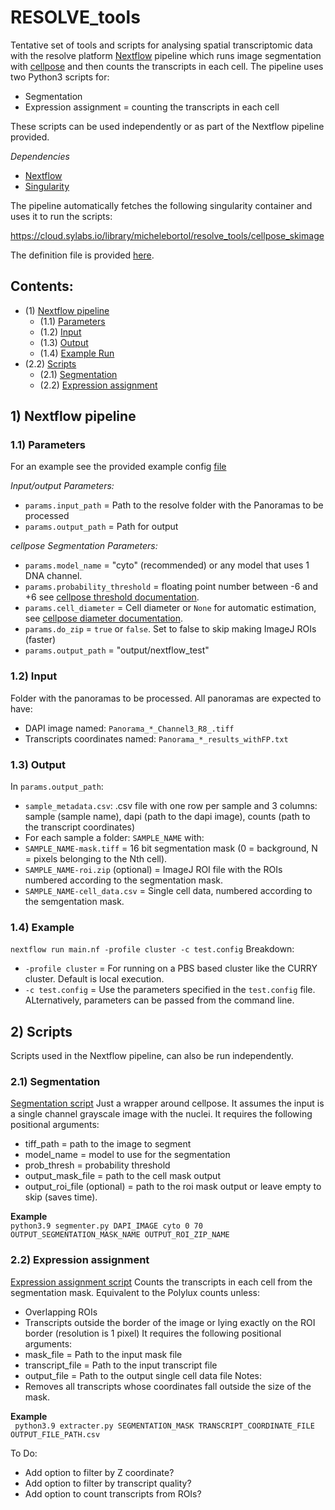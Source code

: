 # RESOLVE_tools

Tentative set of tools and scripts for analysing spatial transcriptomic data with the resolve platform
[Nextflow](https://www.nextflow.io/) pipeline which runs image segmentation with [cellpose](https://github.com/MouseLand/cellpose) and then counts the transcripts in each cell. The pipeline uses two Python3 scripts for:
+ Segmentation
+ Expression assignment = counting the transcripts in each cell

These scripts can be used independently or as part of the Nextflow pipeline provided.

*Dependencies*
+ [Nextflow](https://www.nextflow.io/)
+ [Singularity](https://docs.sylabs.io/guides/latest/user-guide/) 

The pipeline automatically fetches the following singularity container and uses it to run the scripts:

https://cloud.sylabs.io/library/michelebortol/resolve_tools/cellpose_skimage

The definition file is provided [here](https://github.com/MicheleBortol/RESOLVE_tools/blob/main/singularity/cellpose.def).


## Contents:
+ (1) [Nextflow pipeline](##Pipeline)
	+ (1.1) [Parameters](###Parameters)
	+ (1.2) [Input](###Input)
	+ (1.3) [Output](###Output)
	+ (1.4) [Example Run](###Example)
+ (2.2) [Scripts](##Scripts)
	+ (2.1) [Segmentation](###Segmentation)
	+ (2.2) [Expression assignment](###expression_assign)

## 1) Nextflow pipeline <a name="##Pipeline"></a>

### 1.1) Parameters <a name="##Parameters"></a>
For an example see the provided example config [file](https://github.com/MicheleBortol/RESOLVE_tools/blob/main/example.config)
    
*Input/output Parameters:*
+ `params.input_path` = Path to the resolve folder with the Panoramas to be processed
+ `params.output_path` = Path for output

*cellpose Segmentation Parameters:*
+ `params.model_name` = "cyto" (recommended) or any model that uses 1 DNA channel.
+ `params.probability_threshold` = floating point number between -6 and +6 see [cellpose threshold documentation](https://cellpose.readthedocs.io/en/latest/settings.html#mask-threshold).
+ `params.cell_diameter` = Cell diameter or `None` for automatic estimation, see [cellpose diameter documentation](https://cellpose.readthedocs.io/en/latest/settings.html#diameter).
+ `params.do_zip` =	`true` or `false`.  Set to false to skip making ImageJ ROIs (faster)
+ `params.output_path` = "output/nextflow_test"

### 1.2) Input <a name="##Input"></a>
Folder with the panoramas to be processed. All panoramas are expected to have:
+ DAPI image named: `Panorama_*_Channel3_R8_.tiff`
+ Transcripts coordinates named: `Panorama_*_results_withFP.txt`
    
### 1.3) Output <a name="##Output"></a>
In `params.output_path`: 
+ `sample_metadata.csv`: .csv file with one row per sample and 3 columns: sample (sample name), dapi (path to the dapi image), counts (path to the transcript coordinates)
+ For each sample a folder: `SAMPLE_NAME` with: 
+ `SAMPLE_NAME-mask.tiff` = 16 bit segmentation mask (0 = background, N = pixels belonging to the Nth cell).
+ `SAMPLE_NAME-roi.zip` (optional) = ImageJ ROI file with the ROIs numbered according to the segmentation mask.
+ `SAMPLE_NAME-cell_data.csv` = Single cell data, numbered according to the semgentation mask.

### 1.4) Example <a name="##Example"></a>
`nextflow run main.nf -profile cluster -c test.config`
Breakdown:
+ `-profile cluster` = For running on a PBS based cluster like the CURRY cluster. Default is local execution.
+ `-c test.config` = Use the parameters specified in the `test.config` file. ALternatively, parameters can be passed from the command line.


## 2) Scripts <a name="#Scripts"></a>
Scripts used in the Nextflow pipeline, can also be run independently.

### 2.1) Segmentation <a name="##Segmentation"></a>
[Segmentation script](https://github.com/MicheleBortol/RESOLVE_tools/blob/main/bin/segmenter.py)
Just a wrapper around cellpose. It assumes the input is a single channel grayscale image with the nuclei. It requires the following positional arguments:
+ tiff_path = path to the image to segment
+ model_name = model to use for the segmentation			
+ prob_thresh = probability threshold
+ output_mask_file = path to the cell mask output
+ output_roi_file (optional) = path to the roi mask output or leave empty to skip (saves time).

**Example**  
`python3.9 segmenter.py DAPI_IMAGE cyto 0 70 OUTPUT_SEGMENTATION_MASK_NAME OUTPUT_ROI_ZIP_NAME`

### 2.2) Expression assignment <a name="##expression_assign"></a>
[Expression assignment script](https://github.com/MicheleBortol/RESOLVE_tools/blob/main/bin/segmenter.py)
Counts the transcripts in each cell from the segmentation mask. Equivalent to the Polylux counts unless:
+ Overlapping ROIs
+ Transcripts outside the border of the image or lying exactly on the ROI border (resolution is 1 pixel)
It requires the following positional arguments:
+ mask_file = Path to the input mask file
+ transcript_file = Path to the input transcript file
+ output_file = Path to the output single cell data file
Notes:
+ Removes all transcripts whose coordinates fall outside the size of the mask.

**Example**  
` python3.9 extracter.py SEGMENTATION_MASK TRANSCRIPT_COORDINATE_FILE OUTPUT_FILE_PATH.csv`

To Do:
+ Add option to filter by Z coordinate?
+ Add option to filter by transcript quality?
+ Add option to count transcripts from ROIs? 


